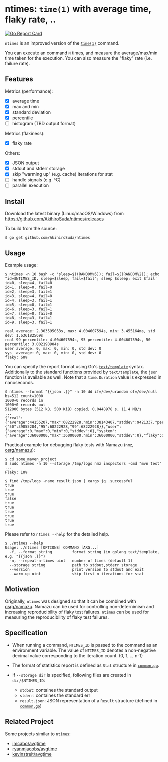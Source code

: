 # ntimes: `time(1)` with average time, flaky rate, ..

[![Go Report Card](https://goreportcard.com/badge/github.com/AkihiroSuda/ntimes)](https://goreportcard.com/report/github.com/AkihiroSuda/ntimes)

`ntimes` is an improved version of the  [`time(1)`](http://linux.die.net/man/1/time) command.

You can execute an command `N` times, and measure the average/max/min time taken for the execution.
You can also measure the "flaky" rate (i.e. failure rate).

## Features
Metrics (performance):

- [X] average time
- [X] max and min
- [X] standard deviation
- [X] percentile
- [ ] histogram (TBD output format)

Metrics (flakiness):

- [X] flaky rate

Others:

- [X] JSON output
- [X] stdout and stderr storage
- [X] skip "warming up" (e.g. cache) iterations for stat
- [ ] handle signals (e.g. ^C)
- [ ] parallel execution

## Install

Download the latest binary (Linux/macOS/Windows) from https://github.com/AkihiroSuda/ntimes/releases

To build from the source:
```console
$ go get github.com/AkihiroSuda/ntimes
```

## Usage

Example usage:

	$ ntimes -n 10 bash -c 'sleep=$((RANDOM%5)); fail=$((RANDOM%2)); echo "id=$NTIMES_ID, sleep=$sleep, fail=$fail"; sleep $sleep; exit $fail'
    id=0, sleep=4, fail=0
    id=1, sleep=0, fail=0
    id=2, sleep=3, fail=1
    id=3, sleep=4, fail=0
    id=4, sleep=3, fail=1
    id=5, sleep=0, fail=1
    id=6, sleep=3, fail=1
    id=7, sleep=0, fail=0
    id=8, sleep=3, fail=1
    id=9, sleep=3, fail=1
    
    real average: 2.303595053s, max: 4.004607594s, min: 3.455164ms, std dev: 1.636182569s
    real 99 percentile: 4.004607594s, 95 percentile: 4.004607594s, 50 percentile: 3.002190904s
    user average: 0, max: 0, min: 0, std dev: 0
    sys  average: 0, max: 0, min: 0, std dev: 0
    flaky: 60%

You can specify the report format using Go's [`text/template`](https://golang.org/pkg/text/template/) syntax.
Additionally to the standard functions provided by `text/template`, the `json` function is available as well.
Note that a `time.Duration` value is expressed in nanoseconds.


    $ ntimes --format "{{json .}}" -n 10 dd if=/dev/urandom of=/dev/null bs=512 count=1000
    1000+0 records in
    1000+0 records out
    512000 bytes (512 kB, 500 KiB) copied, 0.0448978 s, 11.4 MB/s
	...
    {"real":{"average":44155207,"max":68222928,"min":38143407,"stddev":9421337,"percentiles":{"50":39855284,"95":68222928,"99":68222928}},"user":{"average":0,"max":0,"min":0,"stddev":0},"system":{"average":36000000,"max":36000000,"min":36000000,"stddev":0},"flaky":0}


Practical example for debugging flaky tests with Namazu (`nmz`, [osrg/namazu](https://github.com/osrg/namazu)):

    $ cd some_maven_project
    $ sudo ntimes -n 10 --storage /tmp/logs nmz inspectors -cmd "mvn test"
    ...
    Flaky: 10%
    
    $ find /tmp/logs -name result.json | xargs jq .successful
    true
    true
    true
    false
    true
    true
    true
    true
    true
    true
	

Please refer to `ntimes --help` for the detailed help.

    $ ./ntimes --help
    Usage: ./ntimes [OPTIONS] COMMAND [ARG...]
      -f, --format string         format string (in golang text/template, e.g. "{{json .}}")
      -n, --repeat-n-times uint   number of times (default 1)
      --storage string            path to stdout,stderr storage
      --version                   print version to stdout and exit
      --warm-up uint              skip first n iterations for stat


## Motivation

Originally, `ntimes` was designed so that it can be combined with [osrg/namazu](https://github.com/osrg/namazu).
Namazu can be used for controlling non-deternimism and increasing reproducibility of flaky test failures.
`ntimes` can be used for measuring the reproducibility of flaky test failures.

## Specification

- When running a command, `NTIMES_ID` is passed to the command as an environment variable.
The value of `NTIMES_ID` denotes a non-negative decimal value corresponding to the iteration count.
(0, 1, .., n-1)

- The format of statistics report is defined as `Stat` structure in [`common.go`](common.go).

- If `--storage dir` is specified, following files are created in `dir/$NTIMES_ID`:
    - `stdout`: containes the standard output
	- `stderr`: containes the standard err
	- `result.json`: JSON representation of a `Result` structure (defined in [`common.go`](common.go))

## Related Project

Some projects similar to `ntimes`:

- [jmcabo/avgtime](https://github.com/jmcabo/avgtime)
- [ryanmjacobs/avgtime](https://github.com/ryanmjacobs/avgtime)
- [kevinstreit/avgtime](https://github.com/kevinstreit/avgtime)

